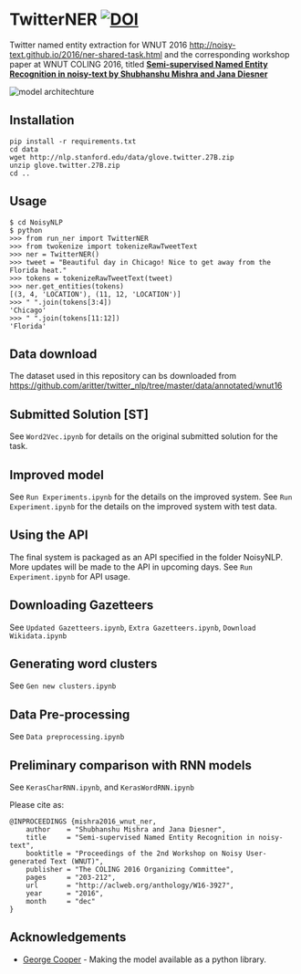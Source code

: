 # TwitterNER [![DOI](https://zenodo.org/badge/68426556.svg)](https://zenodo.org/badge/latestdoi/68426556) 
Twitter named entity extraction for WNUT 2016 http://noisy-text.github.io/2016/ner-shared-task.html and the corresponding workshop paper at WNUT COLING 2016, titled **[Semi-supervised Named Entity Recognition in noisy-text by Shubhanshu Mishra and Jana Diesner](http://aclanthology.info/papers/semi-supervised-named-entity-recognition-in-noisy-text)**

![model architechture](COLING2016-WNUT-Model-Architechture.png "Model Architechture")

## Installation

```
pip install -r requirements.txt
cd data
wget http://nlp.stanford.edu/data/glove.twitter.27B.zip
unzip glove.twitter.27B.zip
cd ..
```

## Usage

```
$ cd NoisyNLP
$ python
>>> from run_ner import TwitterNER
>>> from twokenize import tokenizeRawTweetText
>>> ner = TwitterNER()
>>> tweet = "Beautiful day in Chicago! Nice to get away from the Florida heat."
>>> tokens = tokenizeRawTweetText(tweet)
>>> ner.get_entities(tokens)
[(3, 4, 'LOCATION'), (11, 12, 'LOCATION')]
>>> " ".join(tokens[3:4])
'Chicago'
>>> " ".join(tokens[11:12])
'Florida'
```

## Data download

The dataset used in this repository can bs downloaded from https://github.com/aritter/twitter_nlp/tree/master/data/annotated/wnut16

## Submitted Solution [ST]
See `Word2Vec.ipynb` for details on the original submitted solution for the task. 

## Improved model
See `Run Experiments.ipynb` for the details on the improved system.
See `Run Experiment.ipynb` for the details on the improved system with test data.

## Using the API
The final system is packaged as an API specified in the folder NoisyNLP. More updates will be made to the API in upcoming days. 
See `Run Experiment.ipynb` for API usage. 

## Downloading Gazetteers
See `Updated Gazetteers.ipynb`, `Extra Gazetteers.ipynb`, `Download Wikidata.ipynb`

## Generating word clusters
See `Gen new clusters.ipynb`

## Data Pre-processing
See `Data preprocessing.ipynb`

## Preliminary comparison with RNN models
See `KerasCharRNN.ipynb`, and `KerasWordRNN.ipynb`


Please cite as:

```
@INPROCEEDINGS {mishra2016_wnut_ner,
    author    = "Shubhanshu Mishra and Jana Diesner",
    title     = "Semi-supervised Named Entity Recognition in noisy-text",
    booktitle = "Proceedings of the 2nd Workshop on Noisy User-generated Text (WNUT)",
    publisher = "The COLING 2016 Organizing Committee",
    pages     = "203-212",
    url       = "http://aclweb.org/anthology/W16-3927",
    year      = "2016",
    month     = "dec"
}
```


## Acknowledgements
* [George Cooper](https://github.com/georgercooper) - Making the model available as a python library.
